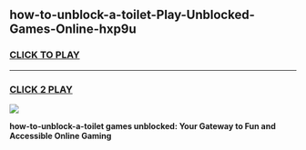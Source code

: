 
## how-to-unblock-a-toilet-Play-Unblocked-Games-Online-hxp9u
<h3>
<a href="https://premium76.site?title=how-to-unblock-a-toilet&ref=25A">CLICK TO PLAY</a></h3>
<hr>

<h3>
<a href="https://premium76.site?title=how-to-unblock-a-toilet&ref=25A">CLICK 2 PLAY</a>
  
</h3>

<a href="https://premium76.site?title=how-to-unblock-a-toilet&ref=25A"><img src="https://clearcache.store/games.png"></a>


**how-to-unblock-a-toilet games unblocked: Your Gateway to Fun and Accessible Online Gaming**
